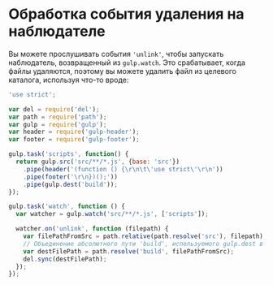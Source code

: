 # Обработка события удаления на наблюдателе

Вы можете прослушивать события `'unlink'`, чтобы запускать наблюдатель, возвращенный из `gulp.watch`.
Это срабатывает, когда файлы удаляются, поэтому вы можете удалить файл из целевого каталога, используя что-то вроде:

```js
'use strict';

var del = require('del');
var path = require('path');
var gulp = require('gulp');
var header = require('gulp-header');
var footer = require('gulp-footer');

gulp.task('scripts', function() {
  return gulp.src('src/**/*.js', {base: 'src'})
    .pipe(header('(function () {\r\n\t\'use strict\'\r\n'))
    .pipe(footer('\r\n})();'))
    .pipe(gulp.dest('build'));
});

gulp.task('watch', function () {
  var watcher = gulp.watch('src/**/*.js', ['scripts']);

  watcher.on('unlink', function (filepath) {
    var filePathFromSrc = path.relative(path.resolve('src'), filepath);
    // Объединение абсолютного пути 'build', используемого gulp.dest в задаче сценариев
    var destFilePath = path.resolve('build', filePathFromSrc);
    del.sync(destFilePath);
  });
});
```
